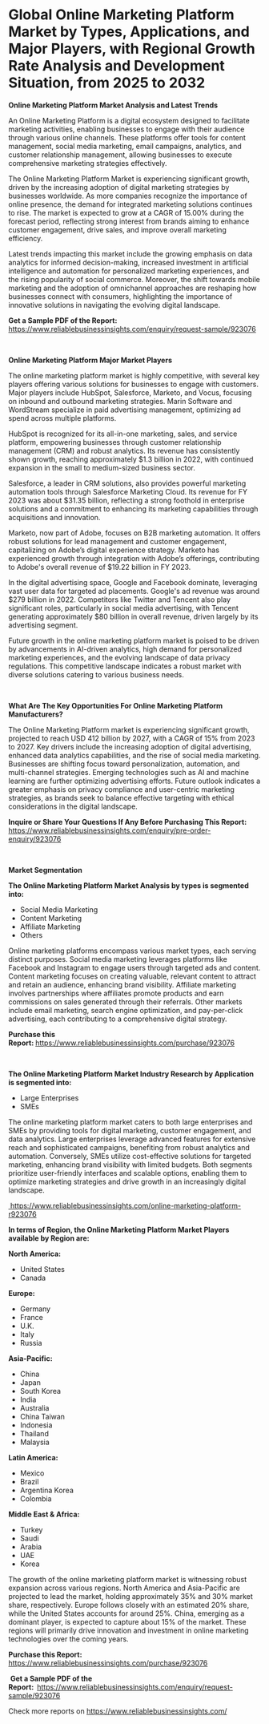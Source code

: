 <p><h1>Global Online Marketing Platform Market by Types, Applications, and Major Players, with Regional Growth Rate Analysis and Development Situation, from 2025 to 2032</h1></p><p><strong>Online Marketing Platform Market Analysis and Latest Trends</strong></p>
<p><p>An Online Marketing Platform is a digital ecosystem designed to facilitate marketing activities, enabling businesses to engage with their audience through various online channels. These platforms offer tools for content management, social media marketing, email campaigns, analytics, and customer relationship management, allowing businesses to execute comprehensive marketing strategies effectively.</p><p>The Online Marketing Platform Market is experiencing significant growth, driven by the increasing adoption of digital marketing strategies by businesses worldwide. As more companies recognize the importance of online presence, the demand for integrated marketing solutions continues to rise. The market is expected to grow at a CAGR of 15.00% during the forecast period, reflecting strong interest from brands aiming to enhance customer engagement, drive sales, and improve overall marketing efficiency.</p><p>Latest trends impacting this market include the growing emphasis on data analytics for informed decision-making, increased investment in artificial intelligence and automation for personalized marketing experiences, and the rising popularity of social commerce. Moreover, the shift towards mobile marketing and the adoption of omnichannel approaches are reshaping how businesses connect with consumers, highlighting the importance of innovative solutions in navigating the evolving digital landscape.</p></p>
<p><strong>Get a Sample PDF of the Report:&nbsp;</strong> <a href="https://www.reliablebusinessinsights.com/enquiry/request-sample/923076?utm_campaign=3259&utm_medium=2&utm_source=Github&utm_content=ia&utm_term=05032025&utm_id=online-marketing-platform">https://www.reliablebusinessinsights.com/enquiry/request-sample/923076</a></p>
<p>&nbsp;</p>
<p><strong>Online Marketing Platform Major Market Players</strong></p>
<p><p>The online marketing platform market is highly competitive, with several key players offering various solutions for businesses to engage with customers. Major players include HubSpot, Salesforce, Marketo, and Vocus, focusing on inbound and outbound marketing strategies. Marin Software and WordStream specialize in paid advertising management, optimizing ad spend across multiple platforms.</p><p>HubSpot is recognized for its all-in-one marketing, sales, and service platform, empowering businesses through customer relationship management (CRM) and robust analytics. Its revenue has consistently shown growth, reaching approximately $1.3 billion in 2022, with continued expansion in the small to medium-sized business sector.</p><p>Salesforce, a leader in CRM solutions, also provides powerful marketing automation tools through Salesforce Marketing Cloud. Its revenue for FY 2023 was about $31.35 billion, reflecting a strong foothold in enterprise solutions and a commitment to enhancing its marketing capabilities through acquisitions and innovation.</p><p>Marketo, now part of Adobe, focuses on B2B marketing automation. It offers robust solutions for lead management and customer engagement, capitalizing on Adobe’s digital experience strategy. Marketo has experienced growth through integration with Adobe’s offerings, contributing to Adobe's overall revenue of $19.22 billion in FY 2023.</p><p>In the digital advertising space, Google and Facebook dominate, leveraging vast user data for targeted ad placements. Google's ad revenue was around $279 billion in 2022. Competitors like Twitter and Tencent also play significant roles, particularly in social media advertising, with Tencent generating approximately $80 billion in overall revenue, driven largely by its advertising segment.</p><p>Future growth in the online marketing platform market is poised to be driven by advancements in AI-driven analytics, high demand for personalized marketing experiences, and the evolving landscape of data privacy regulations. This competitive landscape indicates a robust market with diverse solutions catering to various business needs.</p></p>
<p>&nbsp;</p>
<p><strong>What Are The Key Opportunities For Online Marketing Platform Manufacturers?</strong></p>
<p><p>The Online Marketing Platform market is experiencing significant growth, projected to reach USD 412 billion by 2027, with a CAGR of 15% from 2023 to 2027. Key drivers include the increasing adoption of digital advertising, enhanced data analytics capabilities, and the rise of social media marketing. Businesses are shifting focus toward personalization, automation, and multi-channel strategies. Emerging technologies such as AI and machine learning are further optimizing advertising efforts. Future outlook indicates a greater emphasis on privacy compliance and user-centric marketing strategies, as brands seek to balance effective targeting with ethical considerations in the digital landscape.</p></p>
<p><strong>Inquire or Share Your Questions If Any Before Purchasing This Report:</strong> <a href="https://www.reliablebusinessinsights.com/enquiry/pre-order-enquiry/923076?utm_campaign=3259&utm_medium=2&utm_source=Github&utm_content=ia&utm_term=05032025&utm_id=online-marketing-platform">https://www.reliablebusinessinsights.com/enquiry/pre-order-enquiry/923076</a></p>
<p>&nbsp;</p>
<p><strong>Market Segmentation</strong></p>
<p><strong>The Online Marketing Platform Market Analysis by types is segmented into:</strong></p>
<p><ul><li>Social Media Marketing</li><li>Content Marketing</li><li>Affiliate Marketing</li><li>Others</li></ul></p>
<p><p>Online marketing platforms encompass various market types, each serving distinct purposes. Social media marketing leverages platforms like Facebook and Instagram to engage users through targeted ads and content. Content marketing focuses on creating valuable, relevant content to attract and retain an audience, enhancing brand visibility. Affiliate marketing involves partnerships where affiliates promote products and earn commissions on sales generated through their referrals. Other markets include email marketing, search engine optimization, and pay-per-click advertising, each contributing to a comprehensive digital strategy.</p></p>
<p><strong>Purchase this Report:&nbsp;</strong><a href="https://www.reliablebusinessinsights.com/purchase/923076?utm_campaign=3259&utm_medium=2&utm_source=Github&utm_content=ia&utm_term=05032025&utm_id=online-marketing-platform">https://www.reliablebusinessinsights.com/purchase/923076</a></p>
<p>&nbsp;</p>
<p><strong>The Online Marketing Platform Market Industry Research by Application is segmented into:</strong></p>
<p><ul><li>Large Enterprises</li><li>SMEs</li></ul></p>
<p><p>The online marketing platform market caters to both large enterprises and SMEs by providing tools for digital marketing, customer engagement, and data analytics. Large enterprises leverage advanced features for extensive reach and sophisticated campaigns, benefiting from robust analytics and automation. Conversely, SMEs utilize cost-effective solutions for targeted marketing, enhancing brand visibility with limited budgets. Both segments prioritize user-friendly interfaces and scalable options, enabling them to optimize marketing strategies and drive growth in an increasingly digital landscape.</p></p>
<p><a href="https://www.reliablebusinessinsights.com/online-marketing-platform-r923076?utm_campaign=3259&utm_medium=2&utm_source=Github&utm_content=ia&utm_term=05032025&utm_id=online-marketing-platform">&nbsp;https://www.reliablebusinessinsights.com/online-marketing-platform-r923076</a></p>
<p><strong>In terms of Region, the Online Marketing Platform Market Players available by Region are:</strong></p>
<p>
    <p> <strong> North America: </strong>
        <ul>
            <li>United States</li>
            <li>Canada</li>
        </ul>
        </p> 
    <p> <strong> Europe: </strong>
        <ul>
            <li>Germany</li>
            <li>France</li>
            <li>U.K.</li>
            <li>Italy</li>
            <li>Russia</li>
        </ul>
        </p> 
    <p> <strong> Asia-Pacific: </strong>
        <ul>
            <li>China</li>
            <li>Japan</li>
            <li>South Korea</li>
            <li>India</li>
            <li>Australia</li>
            <li>China Taiwan</li>
            <li>Indonesia</li>
            <li>Thailand</li>
            <li>Malaysia</li>
        </ul>
        </p> 
    <p> <strong> Latin America: </strong>
        <ul>
            <li>Mexico</li>
            <li>Brazil</li>
            <li>Argentina Korea</li>
            <li>Colombia</li>
        </ul>
        </p> 
    <p> <strong> Middle East & Africa: </strong>
        <ul>
            <li>Turkey</li>
            <li>Saudi</li>
            <li>Arabia</li>
            <li>UAE</li>
            <li>Korea</li>
        </ul>
    </p>
    </p>
<p><p>The growth of the online marketing platform market is witnessing robust expansion across various regions. North America and Asia-Pacific are projected to lead the market, holding approximately 35% and 30% market share, respectively. Europe follows closely with an estimated 20% share, while the United States accounts for around 25%. China, emerging as a dominant player, is expected to capture about 15% of the market. These regions will primarily drive innovation and investment in online marketing technologies over the coming years.</p></p>
<p><strong>Purchase this Report: </strong><a href="https://www.reliablebusinessinsights.com/purchase/923076?utm_campaign=3259&utm_medium=2&utm_source=Github&utm_content=ia&utm_term=05032025&utm_id=online-marketing-platform">https://www.reliablebusinessinsights.com/purchase/923076</a></p>
<p>&nbsp;<strong>Get a Sample PDF of the Report:&nbsp;&nbsp;</strong><a href="https://www.reliablebusinessinsights.com/enquiry/request-sample/923076?utm_campaign=3259&utm_medium=2&utm_source=Github&utm_content=ia&utm_term=05032025&utm_id=online-marketing-platform">https://www.reliablebusinessinsights.com/enquiry/request-sample/923076</a></p>
<p><strong></strong></p>
<p>Check more reports on <a href="https://www.reliablebusinessinsights.com/?utm_campaign=3259&utm_medium=2&utm_source=Github&utm_content=ia&utm_term=05032025&utm_id=online-marketing-platform">https://www.reliablebusinessinsights.com/</a></p>